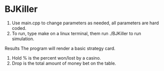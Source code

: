 # BJKiller

1. Use main.cpp to change parameters as needed, all parameters are hard coded.
2. To run, type make on a linux terminal, them run ./BJKiller to run simulation.

Results
The program will render a basic strategy card.
 1. Hold % is the percent won/lost by a casino.
 2. Drop is the total amount of money bet on the table.
